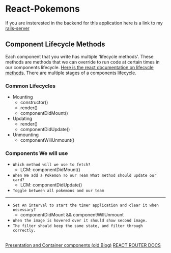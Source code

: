 # React-Pokemons

If you are insterested in the backend for this application here is a link to my [rails-server](https://github.com/Ejguzman3988/rails-poke-backend-test)

## Component Lifecycle Methods

Each component that you write has multiple 'lifecycle methods'. These methods are methods that we can override to run code at certain times in our components lifecycle. [Here is the react documentation on lifecycle methods.](https://reactjs.org/docs/react-component.html) There are multiple stages of a components lifecycle.

### Common Lifecycles

- Mounting
  - constructor()
  - render()
  - componentDidMount()
- Updating
  - render()
  - componentDidUpdate()
- Unmounting
  - componentWillUnmount()

### Components We will use

- `Which method will we use to fetch?`
  - LCM: componentDidMount()
- `When We add a Pokemon To our Team What method should update our card?`
  - LCM: componentDidUpdate()
- `Toggle between all pokemons and our team`

---
- `Set An interval to start the timer application and clear it when necessary?`
  - componentDidMount && componentWillUnmount 
- `When the image is hovered over it should show second image.`
- `The filter should keep the same state, and filter through correctly.`
<br />
<a href="https://medium.com/@dan_abramov/smart-and-dumb-components-7ca2f9a7c7d0">Presentation and Container components (old Blog)</a>
<a href="https://reactrouter.com/web/guides/quick-start">REACT ROUTER DOCS</a>